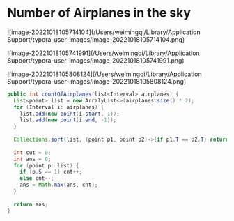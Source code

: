 # Number of Airplanes in the sky

![image-20221018105714104](/Users/weimingqi/Library/Application Support/typora-user-images/image-20221018105714104.png)

![image-20221018105741991](/Users/weimingqi/Library/Application Support/typora-user-images/image-20221018105741991.png)



![image-20221018105808124](/Users/weimingqi/Library/Application Support/typora-user-images/image-20221018105808124.png)



```java
public int countOfAirplanes(list<Interval> airplanes) {
  List<point> list = new ArralyList<>(airplanes.size() * 2);
  for (Interval i: airplanes) {
    list.add(new point(i.start, 1));
    list.add(new point(i.end, -1));
  }
  
  Collections.sort(list, (point p1, point p2)->{if p1.T == p2.T} return p1.S - p2.S; return p1.T - p2.T;});
  
  int cut = 0;
  int ans = 0;
  for (point p: list) {
    if (p.S == 1) cnt++;
    else cnt--;
    ans = Math.max(ans, cnt);
  }
  
  return ans;
}
```

